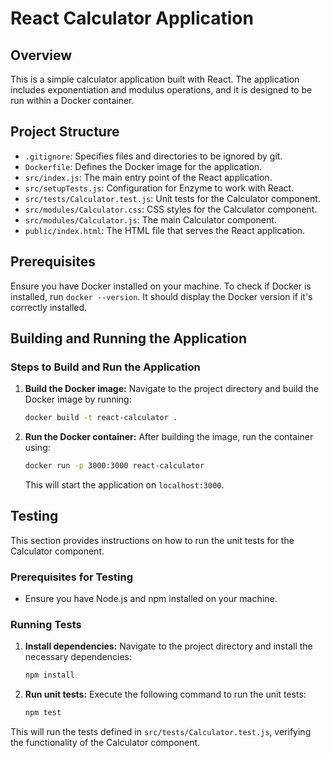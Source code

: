 
# React Calculator Application

## Overview

This is a simple calculator application built with React. The application includes exponentiation and modulus operations, and it is designed to be run within a Docker container.

## Project Structure

- `.gitignore`: Specifies files and directories to be ignored by git.
- `Dockerfile`: Defines the Docker image for the application.
- `src/index.js`: The main entry point of the React application.
- `src/setupTests.js`: Configuration for Enzyme to work with React.
- `src/tests/Calculator.test.js`: Unit tests for the Calculator component.
- `src/modules/Calculator.css`: CSS styles for the Calculator component.
- `src/modules/Calculator.js`: The main Calculator component.
- `public/index.html`: The HTML file that serves the React application.

## Prerequisites

Ensure you have Docker installed on your machine. To check if Docker is installed, run `docker --version`. It should display the Docker version if it's correctly installed.

## Building and Running the Application

### Steps to Build and Run the Application

1. **Build the Docker image:**
   Navigate to the project directory and build the Docker image by running:
   ```bash
   docker build -t react-calculator .
   ```

2. **Run the Docker container:**
   After building the image, run the container using:
   ```bash
   docker run -p 3000:3000 react-calculator
   ```
   This will start the application on `localhost:3000`.

## Testing

This section provides instructions on how to run the unit tests for the Calculator component.

### Prerequisites for Testing

- Ensure you have Node.js and npm installed on your machine.

### Running Tests

1. **Install dependencies:**
   Navigate to the project directory and install the necessary dependencies:
   ```bash
   npm install
   ```

2. **Run unit tests:**
   Execute the following command to run the unit tests:
   ```bash
   npm test
   ```

This will run the tests defined in `src/tests/Calculator.test.js`, verifying the functionality of the Calculator component.
